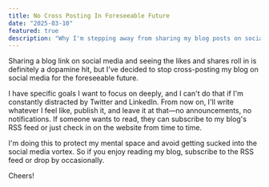 ```yaml
---
title: No Cross Posting In Foreseeable Future
date: "2025-03-10"
featured: true
description: "Why I'm stepping away from sharing my blog posts on social media platforms. This decision prioritizes deep focus on personal goals while avoiding the distractions and dopamine hits from social validation."
---
```


Sharing a blog link on social media and seeing the likes and shares roll in is definitely a dopamine hit, but I've decided to stop cross-posting my blog on social media for the foreseeable future.

I have specific goals I want to focus on deeply, and I can't do that if I'm constantly distracted by Twitter and LinkedIn. From now on, I'll write whatever I feel like, publish it, and leave it at that—no announcements, no notifications. If someone wants to read, they can subscribe to my blog's RSS feed or just check in on the website from time to time.

I'm doing this to protect my mental space and avoid getting sucked into the social media vortex. So if you enjoy reading my blog, subscribe to the RSS feed or drop by occasionally.

Cheers!
